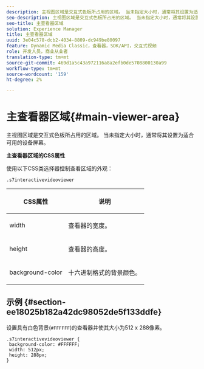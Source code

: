 ```yaml
---
description: 主视图区域是交互式色板所占用的区域。 当未指定大小时，通常将其设置为适合可用的设备屏幕。
seo-description: 主视图区域是交互式色板所占用的区域。 当未指定大小时，通常将其设置为适合可用的设备屏幕。
seo-title: 主查看器区域
solution: Experience Manager
title: 主查看器区域
uuid: 3e04c578-dcb2-4034-8809-dc949be80097
feature: Dynamic Media Classic，查看器，SDK/API，交互式视频
role: 开发人员，商业从业者
translation-type: tm+mt
source-git-commit: 469d1a5c43a972116a8a2efb0de5708800130a99
workflow-type: tm+mt
source-wordcount: '159'
ht-degree: 2%

---
```



# 主查看器区域{#main-viewer-area}

主视图区域是交互式色板所占用的区域。 当未指定大小时，通常将其设置为适合可用的设备屏幕。

<!--<a id="section_061E550C1C1D4DB2BD663A898895B38C"></a>-->

**主查看器区域的CSS属性**

使用以下CSS类选择器控制查看区域的外观：

```
.s7interactivevideoviewer
```

<table id="table_94EE3F5BBE4547C0B4943471CEE7EDE4"> 
 <thead> 
  <tr> 
   <th colname="col1" class="entry"> <p> CSS属性 </p> </th> 
   <th colname="col2" class="entry"> <p>说明 </p> </th> 
  </tr> 
 </thead>
 <tbody> 
  <tr> 
   <td colname="col1"> <p> <span class="codeph"> width </span> </p> </td> 
   <td colname="col2"> <p>查看器的宽度。 </p> </td> 
  </tr> 
  <tr> 
   <td colname="col1"> <p> <span class="codeph"> height </span> </p> </td> 
   <td colname="col2"> <p>查看器的高度。 </p> </td> 
  </tr> 
  <tr> 
   <td colname="col1"> <p> <span class="codeph"> background-color  </span> </p> </td> 
   <td colname="col2"> <p> 十六进制格式的背景颜色。 </p> </td> 
  </tr> 
 </tbody> 
</table>

## 示例 {#section-ee18025b182a42dc98052de5f133ddfe}

设置具有白色背景(`#FFFFFF`)的查看器并使其大小为512 x 288像素。

```
.s7interactivevideoviewer { 
 background-color: #FFFFFF; 
 width: 512px; 
 height: 288px;  
}
```


